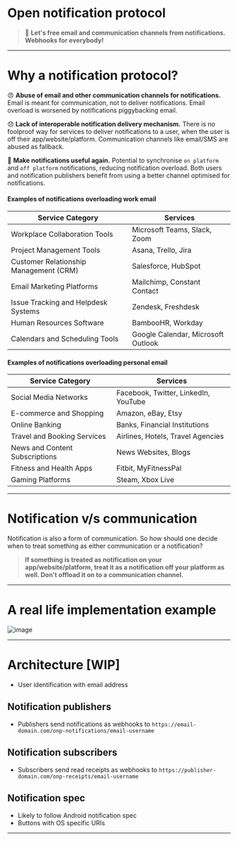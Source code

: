 # Open notification protocol

> 💪 **Let's free email and communication channels from notifications. Webhooks for everybody!**

---

# Why a notification protocol?

😠 **Abuse of email and other communication channels for notifications.** 
Email is meant for communication, not to deliver notifications. Email overload is worsened by notifications piggybacking email.

😞 **Lack of interoperable notification delivery mechanism.**
There is no foolproof way for services to deliver notifications to a user, when the user is off their app/website/platform. Communication channels like email/SMS are abused as fallback.

🤩 **Make notifications useful again.** 
Potential to synchronise `on platform` and `off platform` notifications, reducing notification overload. Both users and notification publishers benefit from using a better channel optimised for notifications.

#### Examples of notifications overloading work email

| Service Category                       | Services                           |
| -------------------------------------- | ---------------------------------- |
| Workplace Collaboration Tools          | Microsoft Teams, Slack, Zoom       |
| Project Management Tools               | Asana, Trello, Jira                |
| Customer Relationship Management (CRM) | Salesforce, HubSpot                |
| Email Marketing Platforms              | Mailchimp, Constant Contact        |
| Issue Tracking and Helpdesk Systems    | Zendesk, Freshdesk                 |
| Human Resources Software               | BambooHR, Workday                  |
| Calendars and Scheduling Tools         | Google Calendar, Microsoft Outlook |

#### Examples of notifications overloading personal email

| Service Category               | Services                             |
| ------------------------------ | ------------------------------------ |
| Social Media Networks          | Facebook, Twitter, LinkedIn, YouTube |
| E-commerce and Shopping        | Amazon, eBay, Etsy                   |
| Online Banking                 | Banks, Financial Institutions        |
| Travel and Booking Services    | Airlines, Hotels, Travel Agencies    |
| News and Content Subscriptions | News Websites, Blogs                 |
| Fitness and Health Apps        | Fitbit, MyFitnessPal                 |
| Gaming Platforms               | Steam, Xbox Live                     |

---

# Notification v/s communication

Notification is also a form of communication. So how should one decide when to treat something as either communication or a notification?

> **If something is treated as notification on your app/website/platform, treat it as a notification off your platform as well. Don't offload it on to a communication channel.**

---

# A real life implementation example

![image](https://github.com/yakshaG/open-notification-protocol/assets/26523871/9323ede9-7c4c-442d-9da5-559c5b471d85)

---

# Architecture [WIP]
- User identification with email address

## Notification publishers
- Publishers send notifications as webhooks to `https://email-domain.com/onp-notifications/email-username`

## Notification subscribers
- Subscribers send read receipts as webhooks to `https://publisher-domain.com/onp-receipts/email-username`

## Notification spec
- Likely to follow Android notification spec
- Buttons with OS specific URIs



---
